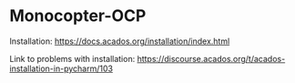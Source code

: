 # Monocopter-OCP
Installation: https://docs.acados.org/installation/index.html

Link to problems with installation: https://discourse.acados.org/t/acados-installation-in-pycharm/103
